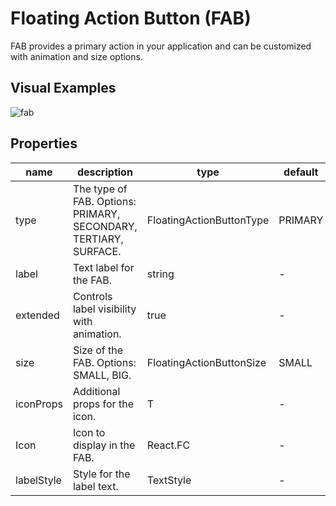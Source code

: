 # Floating Action Button (FAB)

FAB provides a primary action in your application and can be customized with animation and size options.

## Visual Examples

![fab](https://ik.imagekit.io/Computools/rn-material-components/fab.gif?updatedAt=1730123868550)

## Properties

| name | description | type | default |
| ------ | ------ | ------ | ----|
| type | The type of FAB. Options: PRIMARY, SECONDARY, TERTIARY, SURFACE. | FloatingActionButtonType | PRIMARY |
| label | Text label for the FAB. | string | - |
| extended | Controls label visibility with animation. | true | - |
| size | Size of the FAB. Options: SMALL, BIG. | FloatingActionButtonSize | SMALL |
| iconProps | Additional props for the icon. | T | - |
| Icon | Icon to display in the FAB. | React.FC | - |
| labelStyle | Style for the label text. | TextStyle | - |
